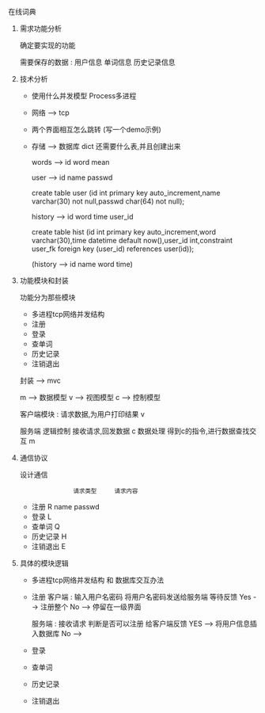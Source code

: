 在线词典

1. 需求功能分析

    确定要实现的功能

    需要保存的数据 : 用户信息   单词信息   历史记录信息

2. 技术分析

     * 使用什么并发模型   Process多进程
     * 网络 --> tcp
     * 两个界面相互怎么跳转 (写一个demo示例)
     * 存储 --> 数据库 dict
         还需要什么表,并且创建出来

         words -->  id   word  mean

         user --> id  name  passwd

         create table user (id int primary key auto_increment,name varchar(30) not null,passwd char(64) not null);

         history --> id  word  time  user_id

         create table hist (id int primary key auto_increment,word varchar(30),time datetime default now(),user_id int,constraint user_fk foreign key (user_id) references user(id));

         (history -->  id  name  word  time)

3. 功能模块和封装


     功能分为那些模块

      * 多进程tcp网络并发结构
      * 注册
      * 登录
      * 查单词
      * 历史记录
      * 注销退出


     封装 --> mvc

     m -->  数据模型
     v -->  视图模型
     c -->  控制模型

     客户端模块  :   请求数据,为用户打印结果    v

     服务端    逻辑控制  接收请求,回发数据     c
              数据处理  得到c的指令,进行数据查找交互    m



4. 通信协议

     设计通信

                      请求类型     请求内容
      * 注册            R         name   passwd
      * 登录            L
      * 查单词          Q
      * 历史记录        H
      * 注销退出        E

5. 具体的模块逻辑

      * 多进程tcp网络并发结构 和 数据库交互办法


      * 注册
           客户端 :  输入用户名密码
                    将用户名密码发送给服务端
                    等待反馈
                    Yes --> 注册整个
                    No --> 停留在一级界面

           服务端 : 接收请求
                   判断是否可以注册
                   给客户端反馈
                   YES --> 将用户信息插入数据库
                   No -->



      * 登录
      * 查单词
      * 历史记录
      * 注销退出